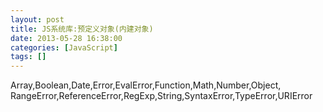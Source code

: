 ```yaml
---
layout: post
title: JS系统库:预定义对象(内建对象)
date: 2013-05-28 16:38:00
categories: [JavaScript]
tags: []
---
```

Array,Boolean,Date,Error,EvalError,Function,Math,Number,Object,
RangeError,ReferenceError,RegExp,String,SyntaxError,TypeError,URIError
